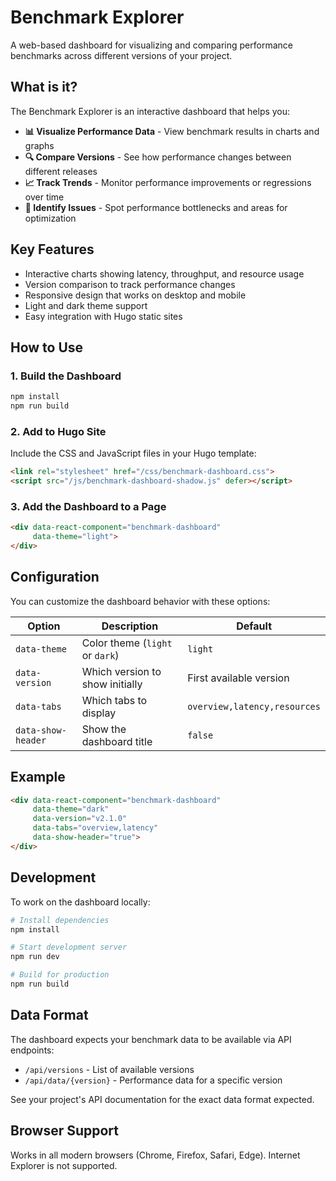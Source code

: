 # Benchmark Explorer

A web-based dashboard for visualizing and comparing performance benchmarks across different versions of your project.

## What is it?

The Benchmark Explorer is an interactive dashboard that helps you:

- **📊 Visualize Performance Data** - View benchmark results in charts and graphs
- **🔍 Compare Versions** - See how performance changes between different releases
- **📈 Track Trends** - Monitor performance improvements or regressions over time
- **🎯 Identify Issues** - Spot performance bottlenecks and areas for optimization

## Key Features

- Interactive charts showing latency, throughput, and resource usage
- Version comparison to track performance changes
- Responsive design that works on desktop and mobile
- Light and dark theme support
- Easy integration with Hugo static sites

## How to Use

### 1. Build the Dashboard

```bash
npm install
npm run build
```

### 2. Add to Hugo Site

Include the CSS and JavaScript files in your Hugo template:

```html
<link rel="stylesheet" href="/css/benchmark-dashboard.css">
<script src="/js/benchmark-dashboard-shadow.js" defer></script>
```

### 3. Add the Dashboard to a Page

```html
<div data-react-component="benchmark-dashboard"
     data-theme="light">
</div>
```

## Configuration

You can customize the dashboard behavior with these options:

| Option | Description | Default |
|--------|-------------|---------|
| `data-theme` | Color theme (`light` or `dark`) | `light` |
| `data-version` | Which version to show initially | First available version |
| `data-tabs` | Which tabs to display | `overview,latency,resources` |
| `data-show-header` | Show the dashboard title | `false` |

## Example

```html
<div data-react-component="benchmark-dashboard"
     data-theme="dark"
     data-version="v2.1.0"
     data-tabs="overview,latency"
     data-show-header="true">
</div>
```

## Development

To work on the dashboard locally:

```bash
# Install dependencies
npm install

# Start development server
npm run dev

# Build for production
npm run build
```

## Data Format

The dashboard expects your benchmark data to be available via API endpoints:

- `/api/versions` - List of available versions
- `/api/data/{version}` - Performance data for a specific version

See your project's API documentation for the exact data format expected.

## Browser Support

Works in all modern browsers (Chrome, Firefox, Safari, Edge). Internet Explorer is not supported.
